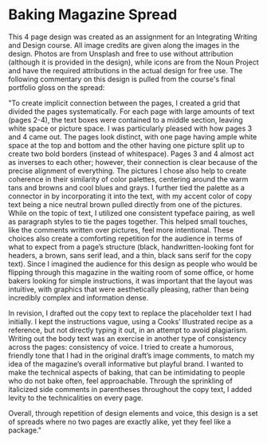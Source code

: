 # Baking Magazine Spread

This 4 page design was created as an assignment for an Integrating Writing and Design course. All image credits are given along the images in the design. Photos are from Unsplash and free to use without attribution (although it is provided in the design), while icons are from the Noun Project and have the required attributions in the actual design for free use. The following commentary on this design is pulled from the course's final portfolio gloss on the spread:

"To create implicit connection between the pages, I created a grid that divided the pages systematically. For each page with large amounts of text (pages 2-4), the text boxes were contained to a middle section, leaving white space or picture space. I was particularly pleased with how pages 3 and 4 came out. The pages look distinct, with one page having ample white space at the top and bottom and the other having one picture split up to create two bold borders (instead of whitespace). Pages 3 and 4 almost act as inverses to each other; however, their connection is clear because of the precise alignment of everything. The pictures I chose also help to create coherence in their similarity of color palettes, centering around the warm tans and browns and cool blues and grays. I further tied the palette as a connector in by incorporating it into the text, with my accent color of copy text being a nice neutral brown pulled directly from one of the pictures. While on the topic of text, I utilized one consistent typeface pairing, as well as paragraph styles to tie the pages together. This helped small touches, like the comments written over pictures, feel more intentional. These choices also create a comforting repetition for the audience in terms of what to expect from a page’s structure (black, handwritten-looking font for headers, a brown, sans serif lead, and a thin, black sans serif for the copy text). Since I imagined the audience for this design as people who would be flipping through this magazine in the waiting room of some office, or home bakers looking for simple instructions, it was important that the layout was intuitive, with graphics that were aesthetically pleasing, rather than being incredibly complex and information dense.

In revision, I drafted out the copy text to replace the placeholder text I had initially. I kept the instructions vague, using a Cooks’ Illustrated recipe as a reference, but not directly typing it out, in an attempt to avoid plagiarism. Writing out the body text was an exercise in another type of consistency across the pages: consistency of voice. I tried to create a humorous, friendly tone that I had in the original draft’s image comments, to match my idea of the magazine’s overall informative but playful brand. I wanted to make the technical aspects of baking, that can be intimidating to people who do not bake often, feel approachable. Through the sprinkling of italicized side comments in parentheses throughout the copy text, I added levity to the technicalities on every page.

Overall, through repetition of design elements and voice, this design is a set of spreads where no two pages are exactly alike, yet they feel like a package."
